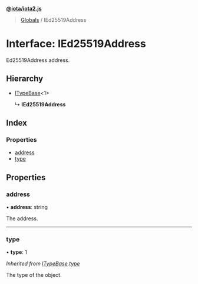**[@iota/iota2.js](../README.md)**

> [Globals](../README.md) / IEd25519Address

# Interface: IEd25519Address

Ed25519Address address.

## Hierarchy

* [ITypeBase](itypebase.md)\<1>

  ↳ **IEd25519Address**

## Index

### Properties

* [address](ied25519address.md#address)
* [type](ied25519address.md#type)

## Properties

### address

•  **address**: string

The address.

___

### type

•  **type**: 1

*Inherited from [ITypeBase](itypebase.md).[type](itypebase.md#type)*

The type of the object.
